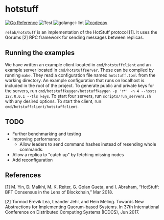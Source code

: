 # hotstuff

[![Go Reference](https://pkg.go.dev/badge/github.com/relab/hotstuff.svg)](https://pkg.go.dev/github.com/relab/hotstuff)
![Test](https://github.com/relab/hotstuff/workflows/Test/badge.svg)
![golangci-lint](https://github.com/relab/hotstuff/workflows/golangci-lint/badge.svg)
[![codecov](https://codecov.io/gh/relab/hotstuff/branch/master/graph/badge.svg?token=IYZ7WD6ZAH)](https://codecov.io/gh/relab/hotstuff)

`relab/hotstuff` is an implementation of the HotStuff protocol [1]. It uses the Gorums [2] RPC framework for sending messages between replicas.

## Running the examples

We have written an example client located in `cmd/hotstuffclient` and an example server located in `cmd/hotstuffserver`.
These can be compiled by running `make`.
They read a configuration file named `hotstuff.toml` from the working directory.
An example configuration that runs on localhost is included in the root of the project.
To generate public and private keys for the servers, run `cmd/hotstuffkeygen/hotstuffkeygen -p 'r*' -n 4 --hosts 127.0.0.1 --tls keys`.
To start four servers, run `scripts/run_servers.sh` with any desired options.
To start the client, run `cmd/hotstuffclient/hotstuffclient`.

## TODO

* Further benchmarking and testing
* Improving performance
  * Allow leaders to send command hashes instead of resending whole commands.
* Allow a replica to "catch up" by fetching missing nodes
* Add reconfiguration

## References

[1] M. Yin, D. Malkhi, M. K. Reiter, G. Golan Gueta, and I. Abraham, “HotStuff: BFT Consensus in the Lens of Blockchain,” Mar 2018.

[2] Tormod Erevik Lea, Leander Jehl, and Hein Meling. Towards New Abstractions for Implementing Quorum-based Systems. In 37th International Conference on Distributed Computing Systems (ICDCS), Jun 2017.
